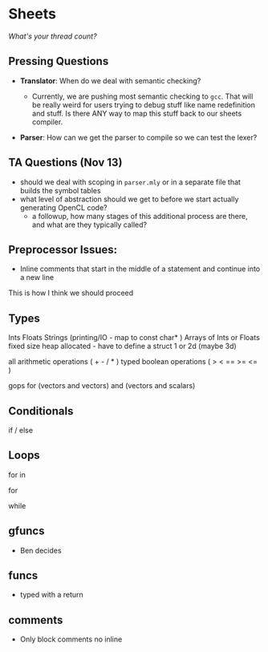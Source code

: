 # Sheets
*What's your thread count?*

## Pressing Questions

- **Translator**: When do we deal with semantic checking?
  + Currently, we are pushing most semantic checking to `gcc`. That
    will be really weird for users trying to debug stuff like name
    redefinition and stuff. Is there ANY way to map this stuff back to
    our sheets compiler.

- **Parser**: How can we get the parser to compile so we can test the lexer?

## TA Questions (Nov 13)

- should we deal with scoping in `parser.mly` or in a separate file that builds the symbol tables
- what level of abstraction should we get to before we start actually generating OpenCL code?
  + a followup, how many stages of this additional process are there, and what are they typically called?

## Preprocessor Issues:

- Inline comments that start in the middle of a statement and continue into a new line


This is how I think we should proceed 

Types
-----

Ints
Floats
Strings (printing/IO - map to const char* ) 
Arrays of Ints or Floats fixed size heap allocated - have to define a struct 1 or 2d  (maybe 3d) 

all arithmetic operations ( + - / * ) typed 
boolean operations ( > < == >=  <= ) 

gops for (vectors and vectors) and (vectors and scalars) 

Conditionals 
-------------

if / else 

Loops
----------

for in 

for 

while 

gfuncs 
-----------

 - Ben decides 


funcs
----------

 - typed with a return 


comments 
-----------

 - Only block comments no inline 

